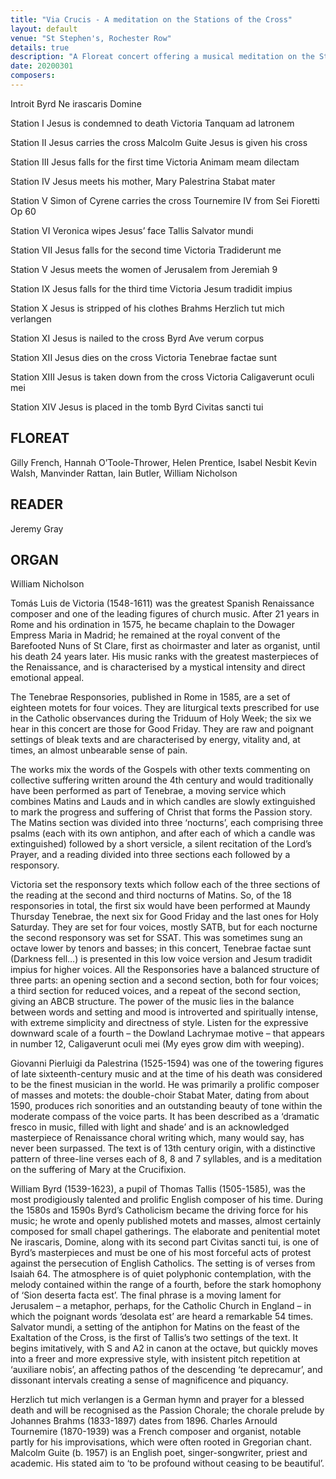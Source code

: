 ```yaml
---
title: "Via Crucis - A meditation on the Stations of the Cross"
layout: default
venue: "St Stephen's, Rochester Row"
details: true
description: "A Floreat concert offering a musical meditation on the Stations of the Cross, following Christ's path to Calvary."
date: 20200301
composers:
---
```


Introit 
Byrd Ne irascaris Domine                

Station I Jesus is condemned to death
Victoria Tanquam ad latronem            

Station II Jesus carries the cross
Malcolm Guite Jesus is given his cross

Station III Jesus falls for the first time
Victoria Animam meam dilectam        

Station IV Jesus meets his mother, Mary
Palestrina Stabat mater                           

Station V Simon of Cyrene carries the cross
Tournemire IV from Sei Fioretti Op 60       

Station VI Veronica wipes Jesus’ face
Tallis Salvator mundi                       

Station VII Jesus falls for the second time 
Victoria Tradiderunt me                       

Station V Jesus meets the women of Jerusalem
from Jeremiah 9

Station IX Jesus falls for the third time
Victoria Jesum tradidit impius              

Station X Jesus is stripped of his clothes
Brahms Herzlich tut mich verlangen    

Station XI Jesus is nailed to the cross
Byrd Ave verum corpus                   

Station XII Jesus dies on the cross
Victoria Tenebrae factae sunt              

Station XIII Jesus is taken down from the cross
Victoria Caligaverunt oculi mei 

Station XIV Jesus is placed in the tomb
Byrd Civitas sancti tui                      

## FLOREAT
Gilly French, Hannah O’Toole-Thrower, Helen Prentice, Isabel Nesbit
Kevin Walsh, Manvinder Rattan, Iain Butler, William Nicholson

## READER 
Jeremy Gray

## ORGAN 
William Nicholson

Tomás Luis de Victoria (1548-1611) was the greatest Spanish Renaissance composer and one of the leading figures of church music.  After 21 years in Rome and his ordination in 1575, he became chaplain to the Dowager Empress Maria in Madrid; he remained at the royal convent of the Barefooted Nuns of St Clare, first as choirmaster and later as organist, until his death 24 years later.  His music ranks with the greatest masterpieces of the Renaissance, and is characterised by a mystical intensity and direct emotional appeal.  

The Tenebrae Responsories, published in Rome in 1585, are a set of eighteen motets for four voices.  They are liturgical texts prescribed for use in the Catholic observances during the Triduum of Holy Week; the six we hear in this concert are those for Good Friday.  They are raw and poignant settings of bleak texts and are characterised by energy, vitality and, at times, an almost unbearable sense of pain.  

The works mix the words of the Gospels with other texts commenting on collective suffering written around the 4th century and would traditionally have been performed as part of Tenebrae, a moving service which combines Matins and Lauds and in which candles are slowly extinguished to mark the progress and suffering of Christ that forms the Passion story.  The Matins section was divided into three ‘nocturns’, each comprising three psalms (each with its own antiphon, and after each of which a candle was extinguished) followed by a short versicle, a silent recitation of the Lord’s Prayer, and a reading divided into three sections each followed by a responsory.

Victoria set the responsory texts which follow each of the three sections of the reading at the second and third nocturns of Matins. So, of the 18 responsories in total, the first six would have been performed at Maundy Thursday Tenebrae, the next six for Good Friday and the last ones for Holy Saturday.  They are set for four voices, mostly SATB, but for each nocturne the second responsory was set for SSAT.  This was sometimes sung an octave lower by tenors and basses; in this concert, Tenebrae factae sunt (Darkness fell…) is presented in this low voice version and Jesum tradidit impius for higher voices.  All the Responsories have a balanced structure of three parts: an opening section and a second section, both for four voices; a third section for reduced voices, and a repeat of the second section, giving an ABCB structure.  The power of the music lies in the balance between words and setting and mood is introverted and spiritually intense, with extreme simplicity and directness of style.  Listen for the expressive downward scale of a fourth – the Dowland Lachrymae motive – that appears in number 12, Caligaverunt oculi mei (My eyes grow dim with weeping).

Giovanni Pierluigi da Palestrina (1525-1594) was one of the towering figures of late sixteenth-century music and at the time of his death was considered to be the finest musician in the world.  He was primarily a prolific composer of masses and motets: the double-choir Stabat Mater, dating from about 1590, produces rich sonorities and an outstanding beauty of tone within the moderate compass of the voice parts.  It has been described as a ‘dramatic fresco in music, filled with light and shade’ and is an acknowledged masterpiece of Renaissance choral writing which, many would say, has never been surpassed.  The text is of 13th century origin, with a distinctive pattern of three-line verses each of 8, 8 and 7 syllables, and is a meditation on the suffering of Mary at the Crucifixion.

William Byrd (1539-1623), a pupil of Thomas Tallis (1505-1585), was the most prodigiously talented and prolific English composer of his time.  During the 1580s and 1590s Byrd’s Catholicism became the driving force for his music; he wrote and openly published motets and masses, almost certainly composed for small chapel gatherings.  The elaborate and penitential motet Ne irascaris, Domine, along with its second part Civitas sancti tui, is one of Byrd’s masterpieces and must be one of his most forceful acts of protest against the persecution of English Catholics. The setting is of verses from Isaiah 64.  The atmosphere is of quiet polyphonic contemplation, with the melody contained within the range of a fourth, before the stark homophony of ‘Sion deserta facta est’. The final phrase is a moving lament for Jerusalem – a metaphor, perhaps, for the Catholic Church in England – in which the poignant words ‘desolata est’ are heard a remarkable 54 times.  Salvator mundi, a setting of the antiphon for Matins on the feast of the Exaltation of the Cross, is the first of Tallis’s two settings of the text. It begins imitatively, with S and A2 in canon at the octave, but quickly moves into a freer and more expressive style, with insistent pitch repetition at ‘auxiliare nobis’, an affecting pathos of the descending ‘te deprecamur’, and dissonant intervals creating a sense of magnificence and piquancy.

Herzlich tut mich verlangen is a German hymn and prayer for a blessed death and will be recognised as the Passion Chorale; the chorale prelude by Johannes Brahms (1833-1897) dates from 1896.  Charles Arnould Tournemire (1870-1939) was a French composer and organist, notable partly for his improvisations, which were often rooted in Gregorian chant.  Malcolm Guite (b. 1957) is an English poet, singer-songwriter, priest and academic.  His stated aim to ‘to be profound without ceasing to be beautiful’.

